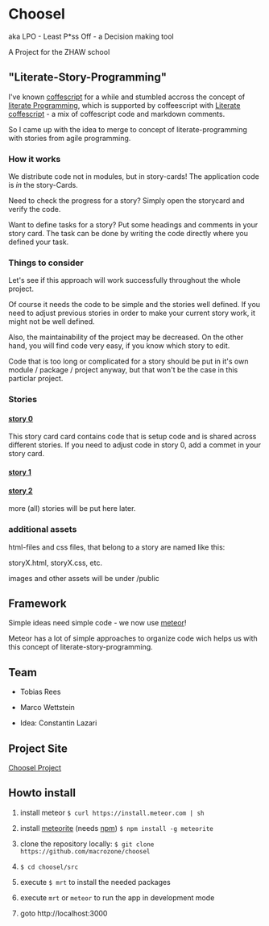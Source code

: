 # Choosel

aka LPO - Least P*ss Off - a Decision making tool

A Project for the ZHAW school


## "Literate-Story-Programming"

I've known [coffescript](http://coffeescript.org/) for a while and stumbled accross the concept of
[literate Programming](http://de.wikipedia.org/wiki/Literate_programming), 
which is supported by coffeescript with 
[Literate coffescript](http://coffeescript.org/#literate) - a mix of coffescript code and markdown comments.

So I came up with the idea to merge to concept of literate-programming with stories from agile programming.

### How it works

We distribute code not in modules, but in story-cards! The application code is *in* the story-Cards.

Need to check the progress for a story? Simply open the storycard and verify the code.

Want to define tasks for a story? Put some headings and comments in your story card. 
The task can be done by writing the code directly where you defined your task.

### Things to consider
Let's see if this approach will work successfully throughout the whole project. 

Of course it needs the code to be simple and the stories well defined. 
If you need to adjust previous stories in order to make your current story work, it might not be well defined.

Also, the maintainability of the project may be decreased. On the other hand, you will find
code very easy, if you know which story to edit.

Code that is too long or complicated for a story should be put in it's own module / package / project anyway, 
but that won't be the case in this particlar project.

### Stories
#### [story 0](src/story0.coffee.md) 
This story card card contains code that is setup code and is shared across different stories. 
If you need to adjust code in story 0, add a commet in your story card.


#### [story 1](src/story1.coffee.md) 

#### [story 2](src/story2.coffee.md) 

more (all) stories will be put here later.


### additional assets
html-files and css files, that belong to a story are named like this:

storyX.html, storyX.css, etc.

images and other assets will be under /public

## Framework
Simple ideas need simple code - we now use [meteor](http://www.meteor.com/)!

Meteor has a lot of simple approaches to organize code wich helps us with this concept of literate-story-programming. 


## Team

* Tobias Rees

* Marco Wettstein

* Idea: Constantin Lazari 

## Project Site

[Choosel Project](https://projects.zoho.com/portal/zhawrees/newlogin.do?newlogin=true#dashboard/642855000000015005)


## Howto install

1. install meteor
`$ curl https://install.meteor.com | sh`

2. install [meteorite](http://oortcloud.github.io/meteorite/) (needs [npm](https://npmjs.org/))
`$ npm install -g meteorite`

2. clone the repository locally: 
`$ git clone https://github.com/macrozone/choosel`

3. `$ cd choosel/src`

4. execute `$ mrt` to install the needed packages

5. execute `mrt` or `meteor` to run the app in development mode

6. goto http://localhost:3000



